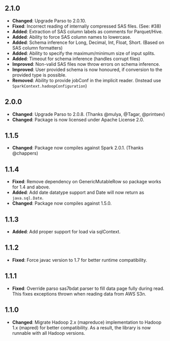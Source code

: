 ## 2.1.0

- __Changed__: Upgrade Parso to 2.0.10.
- __Fixed__: Incorrect reading of internally compressed SAS files. (See: #38)
- __Added__: Extraction of SAS column labels as comments for Parquet/Hive.
- __Added__: Ability to force SAS column names to lowercase.
- __Added__: Schema inference for Long, Decimal, Int, Float, Short. (Based on SAS column formatters)
- __Added__: Ability to specify the maximum/minimum size of input splits.
- __Added__: Timeout for schema inference (handles corrupt files)
- __Improved__: Non-valid SAS files now throw errors on schema inference.
- __Improved__: User provided schema is now honoured, if conversion to the provided type is possible.
- __Removed__: Ability to provide jobConf in the implicit reader. (Instead use `SparkContext.hadoopConfiguration`)

## 2.0.0

- __Changed__: Upgrade Parso to 2.0.8. (Thanks @mulya, @Tagar, @printsev)
- __Changed__: Package is now licensed under Apache License 2.0.

## 1.1.5

- __Changed__: Package now compiles against Spark 2.0.1. (Thanks @chappers)

## 1.1.4

- __Fixed__: Remove dependency on GenericMutableRow so package works for 1.4 and above.
- __Added__: Add date datatype support and Date will now return as `java.sql.Date`.
- __Changed__: Package now compiles against 1.5.0.

## 1.1.3

- __Added__: Add proper support for load via sqlContext.

## 1.1.2

- __Fixed__: Force javac version to 1.7 for better runtime compatibility.

## 1.1.1

- __Fixed__: Override parso sas7bdat parser to fill data page fully during read. This fixes exceptions
thrown when reading data from AWS S3n.

## 1.1.0

- __Changed__: Migrate Hadoop 2.x (mapreduce) implementation to Hadoop 1.x (mapred) for better compatibility.
As a result, the library is now runnable with all Hadoop versions.

